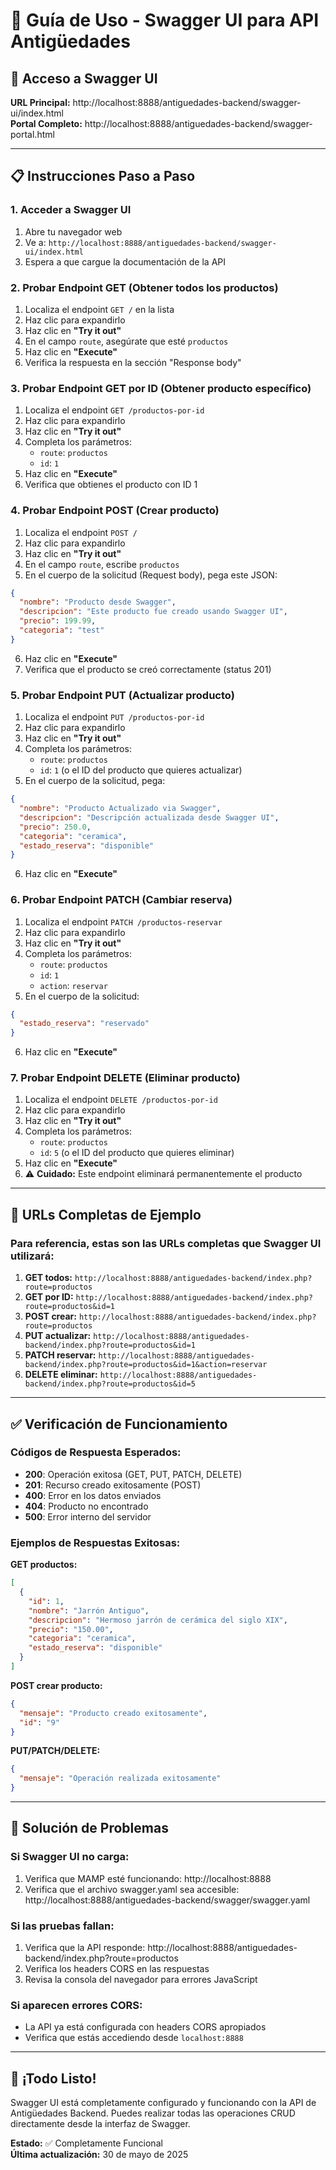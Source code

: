 # 🎯 Guía de Uso - Swagger UI para API Antigüedades

## 🚀 Acceso a Swagger UI

**URL Principal:** http://localhost:8888/antiguedades-backend/swagger-ui/index.html  
**Portal Completo:** http://localhost:8888/antiguedades-backend/swagger-portal.html

---

## 📋 Instrucciones Paso a Paso

### 1. Acceder a Swagger UI

1. Abre tu navegador web
2. Ve a: `http://localhost:8888/antiguedades-backend/swagger-ui/index.html`
3. Espera a que cargue la documentación de la API

### 2. Probar Endpoint GET (Obtener todos los productos)

1. Localiza el endpoint `GET /` en la lista
2. Haz clic para expandirlo
3. Haz clic en **"Try it out"**
4. En el campo `route`, asegúrate que esté `productos`
5. Haz clic en **"Execute"**
6. Verifica la respuesta en la sección "Response body"

### 3. Probar Endpoint GET por ID (Obtener producto específico)

1. Localiza el endpoint `GET /productos-por-id`
2. Haz clic para expandirlo
3. Haz clic en **"Try it out"**
4. Completa los parámetros:
   - `route`: `productos`
   - `id`: `1`
5. Haz clic en **"Execute"**
6. Verifica que obtienes el producto con ID 1

### 4. Probar Endpoint POST (Crear producto)

1. Localiza el endpoint `POST /`
2. Haz clic para expandirlo
3. Haz clic en **"Try it out"**
4. En el campo `route`, escribe `productos`
5. En el cuerpo de la solicitud (Request body), pega este JSON:

```json
{
  "nombre": "Producto desde Swagger",
  "descripcion": "Este producto fue creado usando Swagger UI",
  "precio": 199.99,
  "categoria": "test"
}
```

6. Haz clic en **"Execute"**
7. Verifica que el producto se creó correctamente (status 201)

### 5. Probar Endpoint PUT (Actualizar producto)

1. Localiza el endpoint `PUT /productos-por-id`
2. Haz clic para expandirlo
3. Haz clic en **"Try it out"**
4. Completa los parámetros:
   - `route`: `productos`
   - `id`: `1` (o el ID del producto que quieres actualizar)
5. En el cuerpo de la solicitud, pega:

```json
{
  "nombre": "Producto Actualizado via Swagger",
  "descripcion": "Descripción actualizada desde Swagger UI",
  "precio": 250.0,
  "categoria": "ceramica",
  "estado_reserva": "disponible"
}
```

6. Haz clic en **"Execute"**

### 6. Probar Endpoint PATCH (Cambiar reserva)

1. Localiza el endpoint `PATCH /productos-reservar`
2. Haz clic para expandirlo
3. Haz clic en **"Try it out"**
4. Completa los parámetros:
   - `route`: `productos`
   - `id`: `1`
   - `action`: `reservar`
5. En el cuerpo de la solicitud:

```json
{
  "estado_reserva": "reservado"
}
```

6. Haz clic en **"Execute"**

### 7. Probar Endpoint DELETE (Eliminar producto)

1. Localiza el endpoint `DELETE /productos-por-id`
2. Haz clic para expandirlo
3. Haz clic en **"Try it out"**
4. Completa los parámetros:
   - `route`: `productos`
   - `id`: `5` (o el ID del producto que quieres eliminar)
5. Haz clic en **"Execute"**
6. ⚠️ **Cuidado:** Este endpoint eliminará permanentemente el producto

---

## 🎯 URLs Completas de Ejemplo

### Para referencia, estas son las URLs completas que Swagger UI utilizará:

1. **GET todos:** `http://localhost:8888/antiguedades-backend/index.php?route=productos`
2. **GET por ID:** `http://localhost:8888/antiguedades-backend/index.php?route=productos&id=1`
3. **POST crear:** `http://localhost:8888/antiguedades-backend/index.php?route=productos`
4. **PUT actualizar:** `http://localhost:8888/antiguedades-backend/index.php?route=productos&id=1`
5. **PATCH reservar:** `http://localhost:8888/antiguedades-backend/index.php?route=productos&id=1&action=reservar`
6. **DELETE eliminar:** `http://localhost:8888/antiguedades-backend/index.php?route=productos&id=5`

---

## ✅ Verificación de Funcionamiento

### Códigos de Respuesta Esperados:

- **200**: Operación exitosa (GET, PUT, PATCH, DELETE)
- **201**: Recurso creado exitosamente (POST)
- **400**: Error en los datos enviados
- **404**: Producto no encontrado
- **500**: Error interno del servidor

### Ejemplos de Respuestas Exitosas:

**GET productos:**

```json
[
  {
    "id": 1,
    "nombre": "Jarrón Antiguo",
    "descripcion": "Hermoso jarrón de cerámica del siglo XIX",
    "precio": "150.00",
    "categoria": "ceramica",
    "estado_reserva": "disponible"
  }
]
```

**POST crear producto:**

```json
{
  "mensaje": "Producto creado exitosamente",
  "id": "9"
}
```

**PUT/PATCH/DELETE:**

```json
{
  "mensaje": "Operación realizada exitosamente"
}
```

---

## 🔧 Solución de Problemas

### Si Swagger UI no carga:

1. Verifica que MAMP esté funcionando: http://localhost:8888
2. Verifica que el archivo swagger.yaml sea accesible: http://localhost:8888/antiguedades-backend/swagger/swagger.yaml

### Si las pruebas fallan:

1. Verifica que la API responde: http://localhost:8888/antiguedades-backend/index.php?route=productos
2. Verifica los headers CORS en las respuestas
3. Revisa la consola del navegador para errores JavaScript

### Si aparecen errores CORS:

- La API ya está configurada con headers CORS apropiados
- Verifica que estás accediendo desde `localhost:8888`

---

## 🎉 ¡Todo Listo!

Swagger UI está completamente configurado y funcionando con la API de Antigüedades Backend. Puedes realizar todas las operaciones CRUD directamente desde la interfaz de Swagger.

**Estado:** ✅ Completamente Funcional  
**Última actualización:** 30 de mayo de 2025

